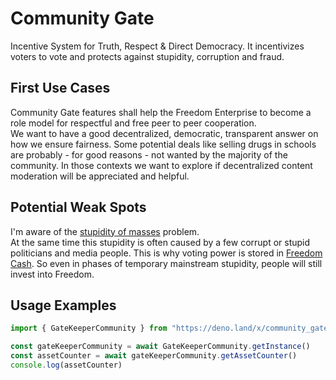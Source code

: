 # Community Gate 
Incentive System for Truth, Respect & Direct Democracy. 
It incentivizes voters to vote and protects against stupidity, corruption and fraud. 


## First Use Cases
Community Gate features shall help the Freedom Enterprise to become a role model for respectful and free peer to peer cooperation.  
We want to have a good decentralized, democratic, transparent answer on how we ensure fairness. Some potential deals like selling drugs in schools are probably - for good reasons - not wanted by the majority of the community. 
In those contexts we want to explore if decentralized content moderation will be appreciated and helpful.

## Potential Weak Spots 
I'm aware of the [stupidity of masses](https://www.youtube.com/watch?v=09maaUaRT4M) problem.  
At the same time this stupidity is often caused by a few corrupt or stupid politicians and media people. 
This is why voting power is stored in [Freedom Cash](https://freedomcash.org/). 
So even in phases of temporary mainstream stupidity, people will still invest into Freedom.


## Usage Examples
```ts
import { GateKeeperCommunity } from "https://deno.land/x/community_gate/mod.ts" // under construction

const gateKeeperCommunity = await GateKeeperCommunity.getInstance()
const assetCounter = await gateKeeperCommunity.getAssetCounter()
console.log(assetCounter)
```